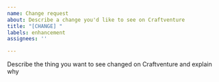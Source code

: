 ```yaml
---
name: Change request
about: Describe a change you'd like to see on Craftventure
title: "[CHANGE] "
labels: enhancement
assignees: ''

---
```


Describe the thing you want to see changed on Craftventure and explain why
